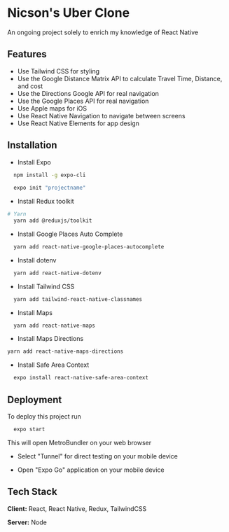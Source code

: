 

# Nicson's Uber Clone
An ongoing project solely to enrich my knowledge of React Native


## Features

- Use Tailwind CSS for styling
- Use the Google Distance Matrix API to calculate Travel Time, Distance, and cost
- Use the Directions Google API for real navigation
- Use the Google Places API for real navigation
- Use Apple maps for iOS 
- Use React Native Navigation to navigate between screens
- Use React Native Elements for app design


## Installation

- Install Expo

```bash
  npm install -g expo-cli
  
  expo init "projectname"
```

- Install Redux toolkit
```bash
# Yarn
  yarn add @reduxjs/toolkit
```
- Install Google Places Auto Complete
```bash
  yarn add react-native-google-places-autocomplete
```
- Install dotenv
```bash
  yarn add react-native-dotenv
```
- Install Tailwind CSS
```bash
  yarn add tailwind-react-native-classnames
```
- Install Maps
```bash
  yarn add react-native-maps
```
- Install Maps Directions
```bash
yarn add react-native-maps-directions
```
- Install Safe Area Context 
```bash
  expo install react-native-safe-area-context
```

## Deployment

To deploy this project run

```bash
  expo start
```

This  will open MetroBundler on your web browser

- Select "Tunnel" for direct testing on your mobile device

- Open "Expo Go" application on your mobile device

## Tech Stack

**Client:** React, React Native, Redux, TailwindCSS

**Server:** Node


